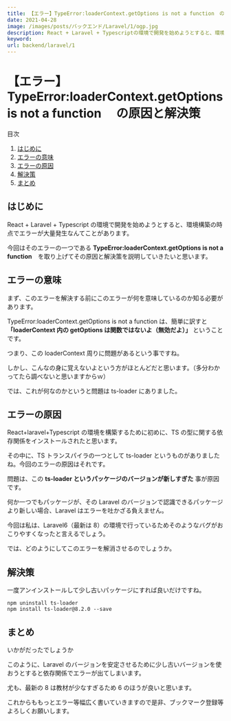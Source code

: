 ```yaml
---
title: 【エラー】TypeError:loaderContext.getOptions is not a function　の原因と解決策
date: 2021-04-28
image: /images/posts/バックエンド/Laravel/1/ogp.jpg
description: React + Laravel + Typescriptの環境で開発を始めようとすると、環境構築の時点でエラーが大量発生なんてことがあります。今回はそのエラーの一つであるTypeError:loaderContext.getOptions is not a functionを取り上げてその原因と解決策を説明していきたいと思います。
keyword:
url: backend/laravel/1
---
```


# 【エラー】TypeError:loaderContext.getOptions is not a function 　の原因と解決策

<div>
   <p>目次</p>
   <ol>
      <li>
         <a href="#1">はじめに</a>
      </li>
      <li>
         <a href="#2">エラーの意味</a>
      </li>
      <li>
        <a href="#3">エラーの原因</a>
      </li>
	        <li>
        <a href="#4">解決策</a>
      </li>
	        <li>
        <a href="#5">まとめ</a>
      </li>
   </ol>
</div>

<h2 id="1">はじめに</h2>

React + Laravel + Typescript の環境で開発を始めようとすると、環境構築の時点でエラーが大量発生なんてことがあります。

今回はそのエラーの一つである **TypeError:loaderContext.getOptions is not a function**　を取り上げてその原因と解決策を説明していきたいと思います。

<h2 id="2">エラーの意味</h2>

まず、このエラーを解決する前にこのエラーが何を意味しているのか知る必要があります。

TypeError:loaderContext.getOptions is not a function は、簡単に訳すと **「loaderContext 内の getOptions は関数ではないよ（無効だよ）」** ということです。

つまり、この loaderContext 周りに問題があるという事ですね。

しかし、こんなの身に覚えないよという方がほとんどだと思います。（多分わかってたら調べないと思いますからｗ）

では、これが何なのかというと問題は ts-loader にありました。

<h2 id="3">エラーの原因</h2>

React+laravel+Typescript の環境を構築するために初めに、TS の型に関する依存関係をインストールされたと思います。

その中に、TS トランスパイラの一つとして ts-loader というものがありましたね。今回のエラーの原因はそれです。

問題は、この **ts-loader というパッケージのバージョンが新しすぎた** 事が原因です。

何か一つでもパッケージが、その Laravel のバージョンで認識できるパッケージより新しい場合、Laravel はエラーを吐かざる負えません。

今回は私は、Laravel6（最新は 8）の環境で行っているためそのようなバグがおこりやすくなったと言えるでしょう。

では、どのようにしてこのエラーを解消させるのでしょうか。

<h2 id="4">解決策</h2>

一度アンインストールして少し古いパッケージにすれば良いだけですね。

```
npm uninstall ts-loader
npm install ts-loader@8.2.0 --save
```

<h2 id="5">まとめ</h2>

いかがだったでしょうか

このように、Laravel のバージョンを安定させるために少し古いバージョンを使おうとすると依存関係でエラーが出てしまいます。

尤も、最新の 8 は教材が少なすぎるため 6 のほうが良いと思います。

これからももっとエラー等幅広く書いていきますので是非、ブックマーク登録等よろしくお願いします。
